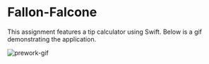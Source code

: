 # Fallon-Falcone

This assignment features a tip calculator using Swift.
Below is a gif demonstrating the application.












![prework-gif](https://user-images.githubusercontent.com/98708908/187091679-e4f3841d-3027-44dc-8fc6-694d8c878767.gif)
